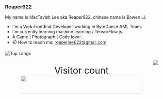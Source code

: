 ### Reaper622

My name is MacTavish Lee aka Reaper622, chinese name is Bowen Li.

- I'm a Web FrontEnd Developer working in ByteDance AML Team.
- I'm currently learning machine learning / TensorFlow.js.
- A Game | Photograph | Code lover.
- 📫 How to reach me: reaperlee622@gmail.com

<img
  alt="Top Langs"
  src="https://github-readme-stats.vercel.app/api/top-langs/?username=reaper622"
/>

<img align="right" src="https://github-readme-stats.vercel.app/api?username=reaper622&show_icons=true&icon_color=0366d6&text_color=24292e&bg_color=ffffff&hide_title=true" />

<p align="right">
  <p align="center" style="font-size: 30px">Visitor count<br>
  <img width="400px" height="60px" src="https://profile-counter.glitch.me/Reaper622/count.svg" />
</p>
<!--
**Reaper622/Reaper622** is a ✨ _special_ ✨ repository because its `README.md` (this file) appears on your GitHub profile.

Here are some ideas to get you started:

- 🔭 I’m currently working on ...
- 🌱 I’m currently learning ...
- 👯 I’m looking to collaborate on ...
- 🤔 I’m looking for help with ...
- 💬 Ask me about ...
- 📫 How to reach me: ...
- 😄 Pronouns: ...
- ⚡ Fun fact: ...
-->

